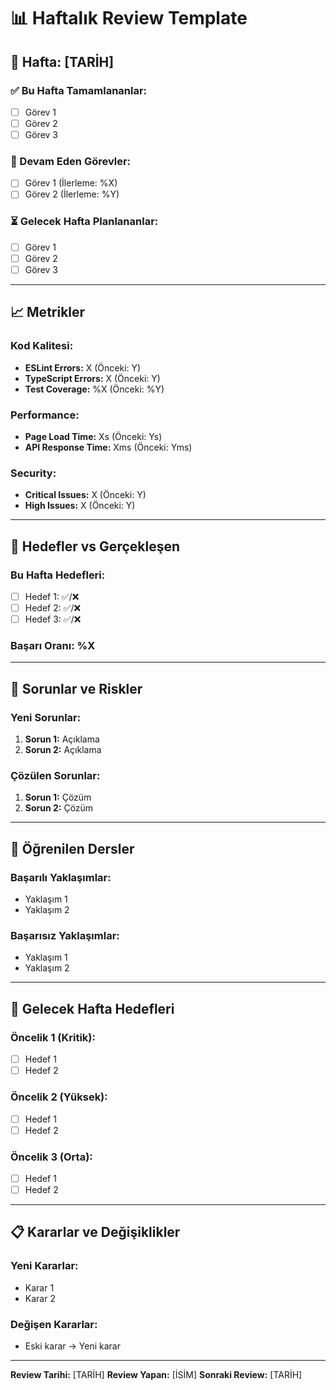 # 📊 Haftalık Review Template

## 📅 Hafta: [TARİH]

### **✅ Bu Hafta Tamamlananlar:**

- [ ] Görev 1
- [ ] Görev 2
- [ ] Görev 3

### **🔄 Devam Eden Görevler:**

- [ ] Görev 1 (İlerleme: %X)
- [ ] Görev 2 (İlerleme: %Y)

### **⏳ Gelecek Hafta Planlananlar:**

- [ ] Görev 1
- [ ] Görev 2
- [ ] Görev 3

---

## 📈 Metrikler

### **Kod Kalitesi:**

- **ESLint Errors:** X (Önceki: Y)
- **TypeScript Errors:** X (Önceki: Y)
- **Test Coverage:** %X (Önceki: %Y)

### **Performance:**

- **Page Load Time:** Xs (Önceki: Ys)
- **API Response Time:** Xms (Önceki: Yms)

### **Security:**

- **Critical Issues:** X (Önceki: Y)
- **High Issues:** X (Önceki: Y)

---

## 🎯 Hedefler vs Gerçekleşen

### **Bu Hafta Hedefleri:**

- [ ] Hedef 1: ✅/❌
- [ ] Hedef 2: ✅/❌
- [ ] Hedef 3: ✅/❌

### **Başarı Oranı:** %X

---

## 🚨 Sorunlar ve Riskler

### **Yeni Sorunlar:**

1. **Sorun 1:** Açıklama
2. **Sorun 2:** Açıklama

### **Çözülen Sorunlar:**

1. **Sorun 1:** Çözüm
2. **Sorun 2:** Çözüm

---

## 📝 Öğrenilen Dersler

### **Başarılı Yaklaşımlar:**

- Yaklaşım 1
- Yaklaşım 2

### **Başarısız Yaklaşımlar:**

- Yaklaşım 1
- Yaklaşım 2

---

## 🎯 Gelecek Hafta Hedefleri

### **Öncelik 1 (Kritik):**

- [ ] Hedef 1
- [ ] Hedef 2

### **Öncelik 2 (Yüksek):**

- [ ] Hedef 1
- [ ] Hedef 2

### **Öncelik 3 (Orta):**

- [ ] Hedef 1
- [ ] Hedef 2

---

## 📋 Kararlar ve Değişiklikler

### **Yeni Kararlar:**

- Karar 1
- Karar 2

### **Değişen Kararlar:**

- Eski karar → Yeni karar

---

**Review Tarihi:** [TARİH]
**Review Yapan:** [İSİM]
**Sonraki Review:** [TARİH]
